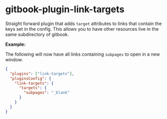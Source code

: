 # gitbook-plugin-link-targets

Straight forward plugin that adds `target` attributes to links that contain the keys set in the config. This allows you
to have other resources live in the same subdirectory of gitbook.

__Example:__

The following will now have all links containing `subpages` to open in a new window.

```json
{
  "plugins": ["link-targets"],
  "pluginsConfig": {
    "link-targets": {
      "targets": {
        "subpages": "_blank"
      }
    }
  }
}
```
